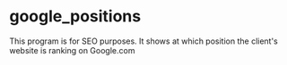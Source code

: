 google_positions
================

This program is for SEO purposes. It shows at which position the client's website is ranking on Google.com
